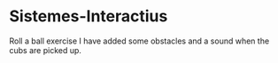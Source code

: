 # Sistemes-Interactius

Roll a ball exercise
I have added some obstacles and a sound when the cubs are picked up.
